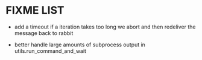 # FIXME LIST

* add a timeout if a iteration takes too long we abort and then redeliver the message back to rabbit

* better handle large amounts of subprocess output in utils.run_command_and_wait
